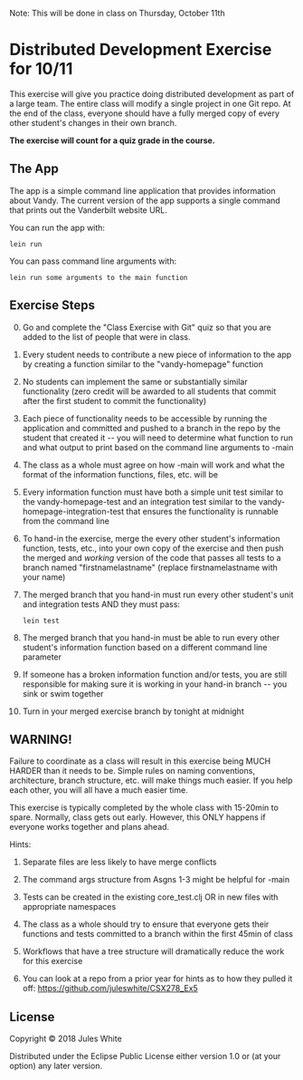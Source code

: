 Note: This will be done in class on Thursday, October 11th

# Distributed Development Exercise for 10/11

This exercise will give you practice doing distributed development as part of a large
team. The entire class will modify a single project in one Git repo. At the end of the
class, everyone should have a fully merged copy of every other student's changes in 
their own branch.

**The exercise will count for a quiz grade in the course.**

## The App

The app is a simple command line application that provides information about Vandy. The
current version of the app supports a single command that prints out the Vanderbilt website
URL. 

You can run the app with:

``` 
lein run
```

You can pass command line arguments with:

``` 
lein run some arguments to the main function
```


## Exercise Steps

0. Go and complete the "Class Exercise with Git" quiz so that you are added to the list
   of people that were in class.

1. Every student needs to contribute a new piece of information to the app by creating
   a function similar to the "vandy-homepage" function 
   
2. No students can implement the same or substantially similar functionality (zero credit
   will be awarded to all students that commit after the first student to commit the
   functionality)
   
3. Each piece of functionality needs to be accessible by running the application and 
   committed and pushed to a branch in the repo by the student that created it --
   you will need to determine what function to run and what output to print based on 
   the command line arguments to -main
   
4. The class as a whole must agree on how -main will work and what the format of the
   information functions, files, etc. will be
   
5. Every information function must have both a simple unit test similar to the 
   vandy-homepage-test and an integration test similar to the vandy-homepage-integration-test
   that ensures the functionality is runnable from the command line 
   
6. To hand-in the exercise, merge the every other student's information function, tests,
   etc., into your own copy of the exercise and then push the merged and *working* version
   of the code that passes all tests to a branch named "firstnamelastname" (replace
   firstnamelastname with your name)
   
7. The merged branch that you hand-in must run every other student's unit and integration
   tests AND they must pass:
   
   ```
   lein test 
   ```

8. The merged branch that you hand-in must be able to run every other student's information
   function based on a different command line parameter
   
9. If someone has a broken information function and/or tests, you are still responsible for
   making sure it is working in your hand-in branch -- you sink or swim together
   
10. Turn in your merged exercise branch by tonight at midnight



## WARNING!

Failure to coordinate as a class will result in this exercise being MUCH HARDER than it
needs to be. Simple rules on naming conventions, architecture, branch structure, etc. will make things much easier. If you help each other, you will all have a much easier time. 

This exercise is typically completed by the whole class with 15-20min to spare. Normally,
class gets out early. However, this ONLY happens if everyone works together and plans
ahead. 

Hints:

 1. Separate files are less likely to have merge conflicts
 
 2. The command args structure from Asgns 1-3 might be helpful for -main
 
 3. Tests can be created in the existing core_test.clj OR in new files with
    appropriate namespaces
    
 4. The class as a whole should try to ensure that everyone gets their functions and
    tests committed to a branch within the first 45min of class
    
 5. Workflows that have a tree structure will dramatically reduce the work for this 
    exercise
    
 6. You can look at a repo from a prior year for hints as to how they pulled it off:
    https://github.com/juleswhite/CSX278_Ex5


## License

Copyright © 2018 Jules White

Distributed under the Eclipse Public License either version 1.0 or (at
your option) any later version.

